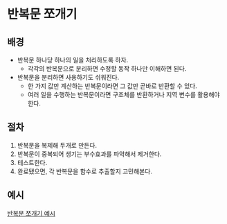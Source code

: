 # 반복문 쪼개기
## 배경
- 반복문 하나당 하나의 일을 처리하도록 하자.
  - 각각의 반복문으로 분리하면 수정할 동작 하나만 이해하면 된다.
- 반복문을 분리하면 사용하기도 쉬워진다.
  - 한 가지 값만 계산하는 반복문이라면 그 값만 곧바로 반환할 수 있다.
  - 여러 일을 수행하는 반복문이라면 구조체를 반환하거나 지역 변수를 활용해야 한다.

## 절차 
1. 반복문을 복제해 두개로 만든다.
2. 반복문이 중복되어 생기는 부수효과를 파악해서 제거한다.
3. 테스트한다.
4. 완료됐으면, 각 반복문을 함수로 추출할지 고민해본다.

## 예시
[반복문 쪼개기 예시](../8-7/example.js)<br>